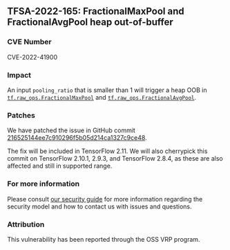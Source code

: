 ## TFSA-2022-165: FractionalMaxPool and FractionalAvgPool heap out-of-buffer

### CVE Number
CVE-2022-41900

### Impact
An input `pooling_ratio` that is smaller than 1 will trigger a heap OOB in [`tf.raw_ops.FractionalMaxPool`](https://github.com/tensorflow/tensorflow/blob/master/tensorflow/core/kernels/fractional_max_pool_op.cc) and [`tf.raw_ops.FractionalAvgPool`](https://github.com/tensorflow/tensorflow/blob/master/tensorflow/core/kernels/fractional_avg_pool_op.cc).

### Patches
We have patched the issue in GitHub commit [216525144ee7c910296f5b05d214ca1327c9ce48](https://github.com/tensorflow/tensorflow/commit/216525144ee7c910296f5b05d214ca1327c9ce48).

The fix will be included in TensorFlow 2.11. We will also cherrypick this commit on TensorFlow 2.10.1, 2.9.3, and TensorFlow 2.8.4, as these are also affected and still in supported range.


### For more information
Please consult [our security guide](https://github.com/tensorflow/tensorflow/blob/master/SECURITY.md) for more information regarding the security model and how to contact us with issues and questions.


### Attribution
This vulnerability has been reported through the OSS VRP program.
